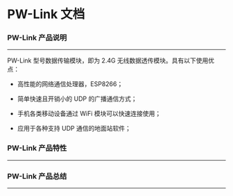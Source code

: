 # PW-Link 文档

### PW-Link 产品说明

---

PW-Link 型号数据传输模块，即为 2.4G 无线数据透传模块。具有以下使用优点：

 * 高性能的网络通信处理器，ESP8266；

 * 简单快速且开销小的 UDP 的广播通信方式；
 
 * 手机各类移动设备通过 WiFi 模块可以快速连接使用；
 
 * 应用于各种支持 UDP 通信的地面站软件；

### PW-Link 产品特性

---

### PW-Link 产品总结

---